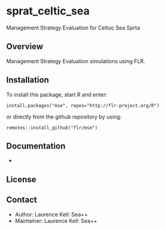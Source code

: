 # sprat_celtic_sea
Management Strategy Evaluation for Celtuc Sea Sprta

## Overview

Management Strategy Evaluation simulations using FLR.

## Installation
To install this package, start R and enter:

```
install.packages("mse", repos="http://flr-project.org/R")
```

or directly from the github repository by using:

```
remotes::install_github("flr/mse")
```

## Documentation
- 

## License

## Contact

- Author: Laurence Kell: Sea++
- Maintainer: Laurence Kell: Sea++

